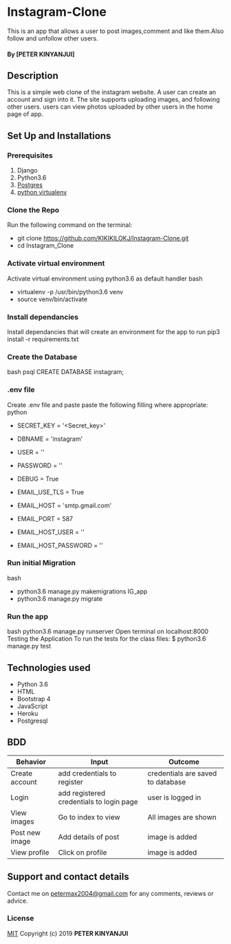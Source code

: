 # Instagram-Clone
This is an app that allows a user to post images,comment and like them.Also follow and unfollow other users.

#### By **[PETER KINYANJUI]**

## Description
This is a simple web clone of the instagram website. A user can create an account and sign into it.
The site supports uploading images, and following other users.
users can view photos uploaded by other users in the home page of app.
## Set Up and Installations

### Prerequisites
1. Django
2. Python3.6
3. [Postgres](https://www.postgresql.org/download/)
4. [python virtualenv](https://gist.github.com/Geoyi/d9fab4f609e9f75941946be45000632b)

### Clone the Repo
Run the following command on the terminal:
* git clone https://github.com/KIKIKILOKJ/Instagram-Clone.git 
* cd Instagram_Clone

### Activate virtual environment
Activate virtual environment using python3.6 as default handler
bash
* virtualenv -p /usr/bin/python3.6 venv 
* source venv/bin/activate

### Install dependancies
Install dependancies that will create an environment for the app to run
pip3 install -r requirements.txt

### Create the Database
bash
psql
CREATE DATABASE instagram;

### .env file
Create .env file and paste paste the following filling where appropriate:
python
* SECRET_KEY = '<Secret_key>'
* DBNAME = 'instagram'
* USER = '<Username>'
* PASSWORD = '<password>'
* DEBUG = True

* EMAIL_USE_TLS = True
* EMAIL_HOST = 'smtp.gmail.com'
* EMAIL_PORT = 587
* EMAIL_HOST_USER = '<your-email>'
* EMAIL_HOST_PASSWORD = '<your-password>'

### Run initial Migration
bash
 * python3.6 manage.py makemigrations IG_app
 * python3.6 manage.py migrate

### Run the app
bash
python3.6 manage.py runserver
Open terminal on localhost:8000
Testing the Application
To run the tests for the class files:
   $ python3.6 manage.py test

## Technologies used
   - Python 3.6
   - HTML
   - Bootstrap 4
   - JavaScript
   - Heroku
   - Postgresql

## BDD
| Behavior           | Input                 | Outcome                            |
| -------------------|-----------------------| -----------------------------------|
| Create account       | add credentials to register | credentials are saved to database         |
|Login| add registered credentials to login page   |    user is logged in   |
|View images       |Go to index to view  | All images are shown|
|Post new image      | Add details of post  | image is added         |
|View profile       | Click on profile  | image is added         |

## Support and contact details
Contact me on petermax2004@gmail.com for any comments, reviews or advice.

### License
[MIT](LICENSE)
Copyright (c) 2019 **PETER KINYANJUI**
